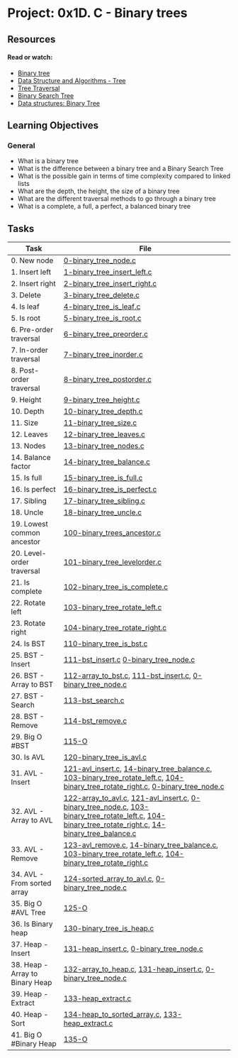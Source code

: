 # Project: 0x1D. C - Binary trees

## Resources

#### Read or watch:

* [Binary tree](https://intranet.alxswe.com/rltoken/1F2x42-8vUbOmU4L1C1KMg)
* [Data Structure and Algorithms - Tree](https://intranet.alxswe.com/rltoken/QmcTMCkQyrgMjrqoWxYdhw)
* [Tree Traversal](https://intranet.alxswe.com/rltoken/z6ZaXr_RxwE5nTHAUx_dfQ)
* [Binary Search Tree](https://intranet.alxswe.com/rltoken/qO5dBlMnYJzbaWG3xVpcnQ)
* [Data structures: Binary Tree](https://intranet.alxswe.com/rltoken/BeyJ2gjlE7_djwRiDyeHig)
## Learning Objectives

### General

* What is a binary tree
* What is the difference between a binary tree and a Binary Search Tree
* What is the possible gain in terms of time complexity compared to linked lists
* What are the depth, the height, the size of a binary tree
* What are the different traversal methods to go through a binary tree
* What is a complete, a full, a perfect, a balanced binary tree
## Tasks

| Task | File |
| ---- | ---- |
| 0. New node | [0-binary_tree_node.c](./0-binary_tree_node.c) |
| 1. Insert left | [1-binary_tree_insert_left.c](./1-binary_tree_insert_left.c) |
| 2. Insert right | [2-binary_tree_insert_right.c](./2-binary_tree_insert_right.c) |
| 3. Delete | [3-binary_tree_delete.c](./3-binary_tree_delete.c) |
| 4. Is leaf | [4-binary_tree_is_leaf.c](./4-binary_tree_is_leaf.c) |
| 5. Is root | [5-binary_tree_is_root.c](./5-binary_tree_is_root.c) |
| 6. Pre-order traversal | [6-binary_tree_preorder.c](./6-binary_tree_preorder.c) |
| 7. In-order traversal | [7-binary_tree_inorder.c](./7-binary_tree_inorder.c) |
| 8. Post-order traversal | [8-binary_tree_postorder.c](./8-binary_tree_postorder.c) |
| 9. Height | [9-binary_tree_height.c](./9-binary_tree_height.c) |
| 10. Depth | [10-binary_tree_depth.c](./10-binary_tree_depth.c) |
| 11. Size | [11-binary_tree_size.c](./11-binary_tree_size.c) |
| 12. Leaves | [12-binary_tree_leaves.c](./12-binary_tree_leaves.c) |
| 13. Nodes | [13-binary_tree_nodes.c](./13-binary_tree_nodes.c) |
| 14. Balance factor | [14-binary_tree_balance.c](./14-binary_tree_balance.c) |
| 15. Is full | [15-binary_tree_is_full.c](./15-binary_tree_is_full.c) |
| 16. Is perfect | [16-binary_tree_is_perfect.c](./16-binary_tree_is_perfect.c) |
| 17. Sibling | [17-binary_tree_sibling.c](./17-binary_tree_sibling.c) |
| 18. Uncle | [18-binary_tree_uncle.c](./18-binary_tree_uncle.c) |
| 19. Lowest common ancestor | [100-binary_trees_ancestor.c](./100-binary_trees_ancestor.c) |
| 20. Level-order traversal | [101-binary_tree_levelorder.c](./101-binary_tree_levelorder.c) |
| 21. Is complete | [102-binary_tree_is_complete.c](./102-binary_tree_is_complete.c) |
| 22. Rotate left | [103-binary_tree_rotate_left.c](./103-binary_tree_rotate_left.c) |
| 23. Rotate right | [104-binary_tree_rotate_right.c](./104-binary_tree_rotate_right.c) |
| 24. Is BST | [110-binary_tree_is_bst.c](./110-binary_tree_is_bst.c) |
| 25. BST - Insert | [111-bst_insert.c](./111-bst_insert.c) [0-binary_tree_node.c](./0-binary_tree_node.c) |
| 26. BST - Array to BST | [112-array_to_bst.c](./112-array_to_bst.c), [111-bst_insert.c](./111-bst_insert.c), [0-binary_tree_node.c](./0-binary_tree_node.c) |
| 27. BST - Search | [113-bst_search.c](./113-bst_search.c) |
| 28. BST - Remove | [114-bst_remove.c](./114-bst_remove.c) |
| 29. Big O #BST | [115-O](./115-O) |
| 30. Is AVL | [120-binary_tree_is_avl.c](./120-binary_tree_is_avl.c) |
| 31. AVL - Insert | [121-avl_insert.c](./121-avl_insert.c), [14-binary_tree_balance.c](./14-binary_tree_balance.c), [103-binary_tree_rotate_left.c](./103-binary_tree_rotate_left.c), [104-binary_tree_rotate_right.c](./104-binary_tree_rotate_right.c), [0-binary_tree_node.c](./0-binary_tree_node.c) |
| 32. AVL - Array to AVL | [122-array_to_avl.c](./122-array_to_avl.c), [121-avl_insert.c](./121-avl_insert.c), [0-binary_tree_node.c](./0-binary_tree_node.c), [103-binary_tree_rotate_left.c](./103-binary_tree_rotate_left.c), [104-binary_tree_rotate_right.c](./104-binary_tree_rotate_right.c), [14-binary_tree_balance.c](./14-binary_tree_balance.c) |
| 33. AVL - Remove | [123-avl_remove.c](./123-avl_remove.c), [14-binary_tree_balance.c](./14-binary_tree_balance.c), [103-binary_tree_rotate_left.c](./103-binary_tree_rotate_left.c), [104-binary_tree_rotate_right.c](./104-binary_tree_rotate_right.c) |
| 34. AVL - From sorted array | [124-sorted_array_to_avl.c](./124-sorted_array_to_avl.c), [0-binary_tree_node.c](./0-binary_tree_node.c) |
| 35. Big O #AVL Tree | [125-O](./125-O) |
| 36. Is Binary heap | [130-binary_tree_is_heap.c](./130-binary_tree_is_heap.c) |
| 37. Heap - Insert | [131-heap_insert.c](./131-heap_insert.c), [0-binary_tree_node.c](./0-binary_tree_node.c) |
| 38. Heap - Array to Binary Heap | [132-array_to_heap.c](./132-array_to_heap.c), [131-heap_insert.c](./131-heap_insert.c), [0-binary_tree_node.c](./0-binary_tree_node.c) |
| 39. Heap - Extract | [133-heap_extract.c](./133-heap_extract.c) |
| 40. Heap - Sort | [134-heap_to_sorted_array.c](./134-heap_to_sorted_array.c), [133-heap_extract.c](./133-heap_extract.c) |
| 41. Big O #Binary Heap | [135-O](./135-O) |
